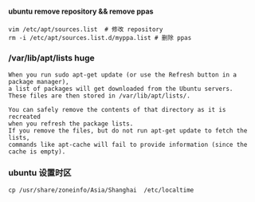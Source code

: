 #### ubuntu remove repository && remove ppas

```shell
vim /etc/apt/sources.list  # 修改 repository
rm -i /etc/apt/sources.list.d/myppa.list # 删除 ppas
```

### /var/lib/apt/lists huge

```shell
When you run sudo apt-get update (or use the Refresh button in a package manager), 
a list of packages will get downloaded from the Ubuntu servers.
These files are then stored in /var/lib/apt/lists/.

You can safely remove the contents of that directory as it is recreated
when you refresh the package lists.
If you remove the files, but do not run apt-get update to fetch the lists, 
commands like apt-cache will fail to provide information (since the cache is empty).
```

### ubuntu 设置时区

```shell
cp /usr/share/zoneinfo/Asia/Shanghai  /etc/localtime
```



